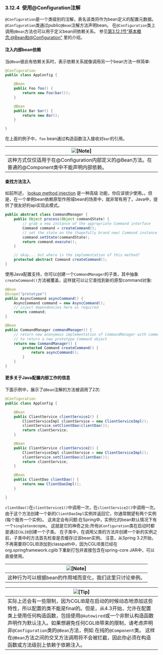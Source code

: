 ### 3.12.4  使用@Configuration注解


`@Configuration`是一个类级别的注解，表名该类将作为bean定义的配置元数据。 `@Configuration`类通过public`@Bean`注解方法声明bean。 在`@Configuration`类上调用`@Bean`方法也可以用于定义bean间依赖关系。 参见[第3.12.1节“基本概念:@Bean和@Configuration”](http://docs.spring.io/spring/docs/5.0.0.M4/spring-framework-reference/htmlsingle/#beans-java-basic-concepts) 里的介绍。

#### 注入内部bean依赖


当`@Bean`彼此有依赖关系时，表示依赖关系就像调用另一个bean方法一样简单:

```java
@Configuration
public class AppConfig {

	@Bean
	public Foo foo() {
		return new Foo(bar());
	}

	@Bean
	public Bar bar() {
		return new Bar();
	}

}
```


在上面的例子中，`foo` bean通过构造函数注入接收对`bar`的引用。

| ![[Note]](http://docs.spring.io/spring/docs/5.0.0.M4/spring-framework-reference/htmlsingle/images/note.png.pagespeed.ce.9zQ_1wVwzR.png) |
| ---------------------------------------- |
| 这种方式仅仅适用于在@Configuration内部定义的@Bean方法。在普通的@Component类中不能声明内部依赖。 |

#### 查找方法注入


如前所述， [lookup method injection](http://docs.spring.io/spring/docs/5.0.0.M4/spring-framework-reference/htmlsingle/#beans-factory-method-injection) 是一种高级 功能，你应该很少使用。。但是，在一个单例bean依赖原型作用域bean的场景中，就非常有用了。Java中，提供了很友好的api实现此模式。

```java
public abstract class CommandManager {
	public Object process(Object commandState) {
		// grab a new instance of the appropriate Command interface
		Command command = createCommand();
		// set the state on the (hopefully brand new) Command instance
		command.setState(commandState);
		return command.execute();
	}

	// okay... but where is the implementation of this method?
	protected abstract Command createCommand();
}
```



使用Java配置支持，你可以创建一个`CommandManager`的子类，其中抽象`createCommand()`方法被覆盖，这样就可以让它查找到新的原型command对象:

```java
@Bean
@Scope("prototype")
public AsyncCommand asyncCommand() {
	AsyncCommand command = new AsyncCommand();
	// inject dependencies here as required
	return command;
}

@Bean
public CommandManager commandManager() {
	// return new anonymous implementation of CommandManager with command() overridden
	// to return a new prototype Command object
	return new CommandManager() {
		protected Command createCommand() {
			return asyncCommand();
		}
	}
}
```

#### 更多关于Java配置内部工作的信息

下面示例中，展示了`@Bean`注解的方法被调用了2次:

```java
@Configuration
public class AppConfig {

	@Bean
	public ClientService clientService1() {
		ClientServiceImpl clientService = new ClientServiceImpl();
		clientService.setClientDao(clientDao());
		return clientService;
	}

	@Bean
	public ClientService clientService2() {
		ClientServiceImpl clientService = new ClientServiceImpl();
		clientService.setClientDao(clientDao());
		return clientService;
	}

	@Bean
	public ClientDao clientDao() {
		return new ClientDaoImpl();
	}

}
```


`clientDao()`在`clientService1()`中调用一次，在`clientService2()`中调用一次。 由于这个方法创建一个新的`ClientDaoImpl`实例并返回它，你通常期望有两个实例(每个服务一个实例)。 这肯定会有问题:在Spring中，实例化的bean默认情况下有一个`singleton`scope。 这就是它的神奇之处:所有`@Configuration`类在启动时都是通过`CGLIB`创建一个子类。 在子类中，在调用父类的方法并创建一个新的实例之前，子类中的方法首先检查是否缓存过该bean实例。 注意，从Spring 3.2开始，不再需要将CGLIB添加到classpath中，因为CGLIB类已经在org.springframework.cglib下重新打包并直接包含在spring-core JAR中，可以直接使用。

| ![[Note]](http://docs.spring.io/spring/docs/5.0.0.M4/spring-framework-reference/htmlsingle/images/note.png.pagespeed.ce.9zQ_1wVwzR.png) |
| ---------------------------------------- |
| 这种行为可以根据bean的作用域而变化，我们这里只讨论单例。|

| ![[Tip]](http://docs.spring.io/spring/docs/5.0.0.M4/spring-framework-reference/htmlsingle/images/tip.png.pagespeed.ce.w22Wv-tZ37.png) |
| ---------------------------------------- |
| 实际上还会有一些限制，因为CGLIB是在启动的时候动态地添加这些特性，所以配置的类不能是final的。但是，从4.3开始，允许在配置类上使用任何构造函数，包括使用`@Autowired`或一个非默认构造函数声明作为默认注入。如果想避免任何CGLIB带来的限制，请考虑声明非`@Configuration`类的`@Bean`方法，例如 在纯的`@Component`类。 这样在`@Bean`方法之间的交叉方法调用将不会被拦截，因此你必须在构造函数或方法级别上依赖于依赖注入。 |
